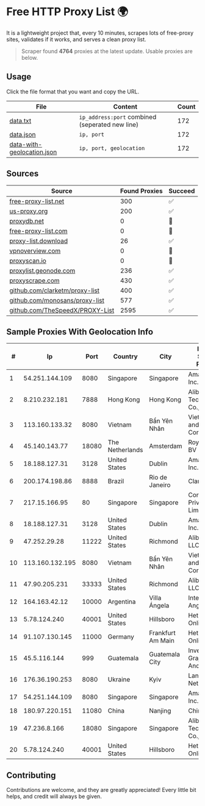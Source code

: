 
# Free HTTP Proxy List 🌍

It is a lightweight project that, every 10 minutes, scrapes lots of free-proxy sites, validates if it works, and serves a clean proxy list.


> Scraper found **4764** proxies at the latest update. Usable proxies are below.

## Usage

Click the file format that you want and copy the URL.


|File|Content|Count|
|----|-------|-----|
|[data.txt](https://raw.githubusercontent.com/themiralay/Proxy-List-World/master/data.txt)|`ip_address:port` combined (seperated new line)|172|
|[data.json](https://raw.githubusercontent.com/themiralay/Proxy-List-World/master/data.json)|`ip, port`|172|
|[data-with-geolocation.json](https://raw.githubusercontent.com/themiralay/Proxy-List-World/master/data-with-geolocation.json)|`ip, port, geolocation`|172|

## Sources

|Source|Found Proxies|Succeed|
|------|-------------|-------|
|[free-proxy-list.net](https://free-proxy-list.net)|300|✅|
|[us-proxy.org](https://www.us-proxy.org)|200|✅|
|[proxydb.net](http://proxydb.net)|0|🚫|
|[free-proxy-list.com](https://free-proxy-list.com/?page=&port=&type%5B%5D=http&type%5B%5D=https&up_time=0&search=Search)|0|🚫|
|[proxy-list.download](https://www.proxy-list.download/HTTP)|26|✅|
|[vpnoverview.com](https://vpnoverview.com/privacy/anonymous-browsing/free-proxy-servers)|0|🚫|
|[proxyscan.io](https://www.proxyscan.io)|0|🚫|
|[proxylist.geonode.com](https://proxylist.geonode.com/api/proxy-list?limit=300&page=1&sort_by=lastChecked&sort_type=desc&protocols=http,https)|236|✅|
|[proxyscrape.com](https://api.proxyscrape.com/v2/?request=displayproxies&protocol=http&timeout=10000&country=all&ssl=all&anonymity=all)|430|✅|
|[github.com/clarketm/proxy-list](https://raw.githubusercontent.com/clarketm/proxy-list/master/proxy-list-raw.txt)|400|✅|
|[github.com/monosans/proxy-list](https://raw.githubusercontent.com/monosans/proxy-list/main/proxies/http.txt)|577|✅|
|[github.com/TheSpeedX/PROXY-List](https://raw.githubusercontent.com/TheSpeedX/PROXY-List/master/http.txt)|2595|✅|


## Sample Proxies With Geolocation Info

|#|Ip|Port|Country|City|Internet Service Provider|
|-|--|----|-------|----|-------------------------|
|1|54.251.144.109|8080|Singapore|Singapore|Amazon.com, Inc.|
|2|8.210.232.181|7888|Hong Kong|Hong Kong|Alibaba (US) Technology Co., Ltd.|
|3|113.160.133.32|8080|Vietnam|Bẩn Yên Nhân|VietNam Post and Telecom Corporation|
|4|45.140.143.77|18080|The Netherlands|Amsterdam|RoyaleHosting BV|
|5|18.188.127.31|3128|United States|Dublin|Amazon.com, Inc.|
|6|200.174.198.86|8888|Brazil|Rio de Janeiro|Claro S.A|
|7|217.15.166.95|80|Singapore|Singapore|Contabo Asia Private Limited|
|8|18.188.127.31|3128|United States|Dublin|Amazon.com, Inc.|
|9|47.252.29.28|11222|United States|Richmond|Alibaba Cloud LLC|
|10|113.160.132.195|8080|Vietnam|Bẩn Yên Nhân|VietNam Post and Telecom Corporation|
|11|47.90.205.231|33333|United States|Richmond|Alibaba.com LLC|
|12|164.163.42.12|10000|Argentina|Villa Ángela|Interret Villa Angela SRL|
|13|5.78.124.240|40001|United States|Hillsboro|Hetzner Online GmbH|
|14|91.107.130.145|11000|Germany|Frankfurt Am Main|Hetzner Online AG|
|15|45.5.116.144|999|Guatemala|Guatemala City|Inversiones Grajeda Andrade S.A|
|16|176.36.190.253|8080|Ukraine|Kyiv|Lanet Network|
|17|54.251.144.109|8080|Singapore|Singapore|Amazon.com, Inc.|
|18|180.97.220.151|11080|China|Nanjing|Chinanet|
|19|47.236.8.166|18080|Singapore|Singapore|Alibaba (US) Technology Co., Ltd.|
|20|5.78.124.240|40001|United States|Hillsboro|Hetzner Online GmbH|



## Contributing

Contributions are welcome, and they are greatly appreciated! Every
little bit helps, and credit will always be given.

